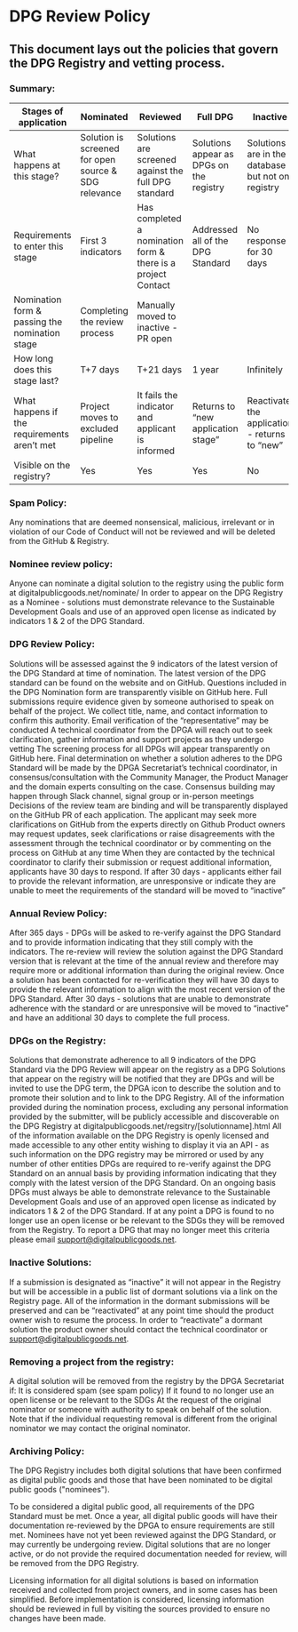 # DPG Review Policy
## This document lays out the policies that govern the DPG Registry and vetting process. 

### Summary: 

| Stages of application | Nominated | Reviewed | Full DPG  | Inactive |
|---------------------------|-----------|----------|-----------|----------|
| What happens at this stage? | Solution is screened for open source & SDG relevance | Solutions are screened against the full DPG standard | Solutions appear as DPGs on the registry | Solutions are in the database but not on registry |
| Requirements to enter this stage | First 3 indicators | Has completed a nomination form & there is a project Contact | Addressed all of the DPG Standard | No response for 30 days | How does a solution enter this stage? | Submission form
| Nomination form & passing the nomination stage | Completing the review process | Manually moved to inactive - PR open | 
| How long does this stage last? | T+7 days | T+21 days  | 1 year | Infinitely
| What happens if the requirements aren’t met | Project moves to excluded pipeline | It fails the indicator and applicant is informed | Returns to “new application stage” | Reactivate the application - returns to “new”
| Visible on the registry? | Yes | Yes | Yes | No


### Spam Policy: 
Any nominations that are deemed nonsensical, malicious, irrelevant or in violation of our Code of Conduct will not be reviewed and will be deleted from the GitHub & Registry. 


### Nominee review policy:  
Anyone can nominate a digital solution to the registry using the public form at digitalpublicgoods.net/nominate/
In order to appear on the DPG Registry as a Nominee - solutions must demonstrate relevance to the Sustainable Development Goals and use of an approved open license as indicated by indicators 1 & 2 of the DPG Standard. 

### DPG Review Policy: 
Solutions will be assessed against the 9 indicators of the latest version of the DPG Standard at time of nomination. 
The latest version of the DPG standard can be found on the website and on GitHub. 
Questions included in the DPG Nomination form are transparently visible on GitHub here. 
Full submissions require evidence given by someone authorised to speak on behalf of the project. We collect title, name, and contact information to confirm this authority.
Email verification of the “representative” may be conducted
A technical coordinator from the DPGA will reach out to seek clarification, gather information and support projects as they undergo vetting 
The screening process for all DPGs will appear transparently on GitHub here. 
Final determination on whether a solution adheres to the DPG Standard will be made by the DPGA Secretariat’s technical coordinator, in consensus/consultation with the Community Manager, the Product Manager and the domain experts consulting on the case. Consensus building may happen through Slack channel, signal group or in-person meetings
Decisions of the review team are binding and will be transparently displayed on the GitHub PR of each application. The applicant may seek more clarifications on GitHub from the experts directly on Github
Product owners may request updates, seek clarifications or raise disagreements with the assessment through the technical coordinator or by commenting on the process on GitHub at any time
When they are contacted by the technical coordinator to clarify their submission or request additional information, applicants have 30 days to respond.
If after 30 days - applicants either fail to provide the relevant information, are unresponsive or indicate they are unable to meet the requirements of the standard will be moved to “inactive” 

### Annual Review Policy:
After 365 days - DPGs will be asked to re-verify against the DPG Standard and to provide information indicating that they still comply with the indicators. 
The re-review will review the solution against the DPG Standard version that is relevant at the time of the annual review and therefore may require more or additional information than during the original review. 
Once a solution has been contacted for re-verification they will have 30 days to provide the relevant information to align with the most recent version of the DPG Standard. 
After 30 days - solutions that are unable to demonstrate adherence with the standard or are unresponsive will be moved to “inactive” and have an additional 30 days to complete the full process. 

### DPGs on the Registry: 
Solutions that demonstrate adherence to all 9 indicators of the DPG Standard via the DPG Review will appear on the registry as a DPG
Solutions that appear on the registry will be notified that they are DPGs and will be invited to use the DPG term, the DPGA icon to describe the solution and to promote their solution and to link to the DPG Registry. 
All of the information provided during the nomination process, excluding any personal information provided by the submitter, will be publicly accessible and discoverable on the DPG Registry at digitalpublicgoods.net/regsitry/[solutionname].html
All of the information available on the DPG Registry is openly licensed and made accessible to any other entity wishing to display it via an API - as such information on the DPG registry may be mirrored or used by any number of other entities 
DPGs are required to re-verify against the DPG Standard on an annual basis by providing information indicating that they comply with the latest version of the DPG Standard. 
On an ongoing basis DPGs must always be able to demonstrate relevance to the Sustainable Development Goals and use of an approved open license as indicated by indicators 1 & 2 of the DPG Standard. 
If at any point a DPG is found to no longer use an open license or be relevant to the SDGs they will be removed from the Registry. To report a DPG that may no longer meet this criteria please email support@digitalpublicgoods.net. 

### Inactive Solutions: 
If a submission is designated as “inactive” it will not appear in the Registry but will be accessible in a public list of dormant solutions via a link on the Registry page. 
All of the information in the dormant submissions will be preserved and can be “reactivated” at any point time should the product owner wish to resume the process. 
In order to “reactivate” a dormant solution the product owner should contact the technical coordinator or support@digitalpublicgoods.net. 

### Removing a project from the registry: 
A digital solution will be removed from the registry by the DPGA Secretariat if: 
It is considered spam (see spam policy)
If it found to no longer use an open license or be relevant to the SDGs 
At the request of the original nominator or someone with authority to speak on behalf of the solution. Note that if the individual requesting removal is different from the original nominator we may contact the original nominator.

### Archiving Policy:

The DPG Registry includes both digital solutions that have been confirmed as digital public goods and those that have been nominated to be digital public goods ("nominees").

To be considered a digital public good, all requirements of the DPG Standard must be met. Once a year, all digital public goods will have their documentation re-reviewed by the DPGA to ensure requirements are still met. Nominees have not yet been reviewed against the DPG Standard, or may currently be undergoing review. Digital solutions that are no longer active, or do not provide the required documentation needed for review, will be removed from the DPG Registry.

Licensing information for all digital solutions is based on information received and collected from project owners, and in some cases has been simplified. Before implementation is considered, licensing information should be reviewed in full by visiting the sources provided to ensure no changes have been made.

